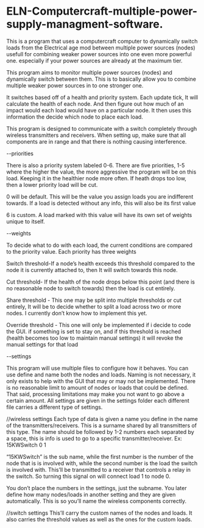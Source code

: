 # ELN-Computercraft-multiple-power-supply-managment-software.
This is a program that uses a computercraft computer to dynamically switch loads from the Electrical age mod between multiple power sources (nodes) usefull for combining weaker power sources into one even more powerful one. especially if your power sources are already at the maximum tier. 


This program aims to monitor multiple power sources (nodes) and dynamically switch between them. This is to basically allow you to combine multiple weaker power sources in to one stronger one. 

It switches based off of a health and priority system. Each update tick, It will calculate the health of each node. And then figure out how much of an impact would each load would have on a particular node. It then uses this information the decide which node to place each load.

This program is designed to communicate with a switch completely through wireless transmitters and receivers. When setting up, make sure that all components are in range and that there is nothing causing interference. 

--priorities

There is also a priority system labeled 0-6.
 There are five priorities, 1-5 where the higher the value, the more aggressive the program will be on this load. Keeping it in the healthier node more often. If heath drops too low, then a lower priority load will be cut. 

0 will be default. This will be the value you assign loads you are indifferent towards. If a load is detected without any info, this will also be its first value

6 is custom. A load marked with this value will have its own set of weights unique to itself.

--weights

To decide what to do with each load, the current conditions are compared to the priority value. Each priority has three weights

Switch threshold-If a node’s health exceeds this threshold compared to the node it is currently attached to, then It will switch towards this node.

Cut threshold- If the health of the node drops below this point (and there is no reasonable node to switch towards) then the load is cut entirely.

Share threshold - This one may be split into multiple thresholds or cut entirely, It will be to decide whether to split a load across two or more nodes. I currently don’t know how to implement this yet.

Override threshold - This one will only be implemented if i decide to code the GUI. if something is set to stay on, and if this threshold is reached (health becomes too low to maintain manual settings) it will revoke the manual settings for that load





--settings

This program will use multiple files to configure how it behaves. You can use define and name both the nodes and loads. Naming is not necessary, it only exists to help with the GUI that may or may not be implemented. There is no reasonable limit to amount of nodes or loads that could be defined. That said, processing limitations may make you not want to go above a certain amount. All settings are given in the settings folder each different file carries a different type of settings.  

//wireless settings
Each type of data is given a name you define in the name of the transmitters/receivers. This is a surname shared by all transmitters of this type. The name should be followed by 1-2 numbers each separated by a space, this is info is used to go to a specific transmitter/receiver. 
Ex: 15KWSwitch 0 1

“15KWSwitch” is the sub name, while the first number is the number of the node that is is involved with, while the second number is the load the switch is involved with. This’ll be transmitted to a receiver that controls a relay in the switch. So turning this signal on will connect load 1 to node 0.

You don’t place the numbers in the settings, just the subname. You later define how many nodes/loads in another setting and they are given automatically. This is so you’ll name the wireless components correctly.

//switch settings
This’ll carry the custom names of the nodes and loads. It also carries the threshold values as well as the ones for the custom loads. 
